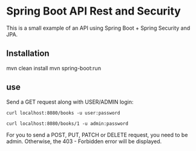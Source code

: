 # Spring Boot API Rest and Security 

This is a small example of an API using Spring Boot + Spring Security and JPA.


## Installation
mvn clean install
mvn spring-boot:run

## use
Send a GET request along with USER/ADMIN login:

	curl localhost:8080/books -u user:password

	curl localhost:8080/books/1 -u admin:password

For you to send a POST, PUT, PATCH or DELETE request, you need to be admin. Otherwise, the 403 - Forbidden error will be displayed.

	



